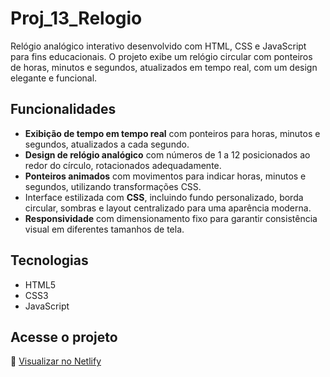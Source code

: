 # Proj_13_Relogio

Relógio analógico interativo desenvolvido com HTML, CSS e JavaScript para fins educacionais. O projeto exibe um relógio circular com ponteiros de horas, minutos e segundos, atualizados em tempo real, com um design elegante e funcional.

## Funcionalidades

- **Exibição de tempo em tempo real** com ponteiros para horas, minutos e segundos, atualizados a cada segundo.
- **Design de relógio analógico** com números de 1 a 12 posicionados ao redor do círculo, rotacionados adequadamente.
- **Ponteiros animados** com movimentos para indicar horas, minutos e segundos, utilizando transformações CSS.
- Interface estilizada com **CSS**, incluindo fundo personalizado, borda circular, sombras e layout centralizado para uma aparência moderna.
- **Responsividade** com dimensionamento fixo para garantir consistência visual em diferentes tamanhos de tela.

## Tecnologias

- HTML5
- CSS3
- JavaScript

## Acesse o projeto

🔗 [Visualizar no Netlify](https://proj-13-relogio.netlify.app/)